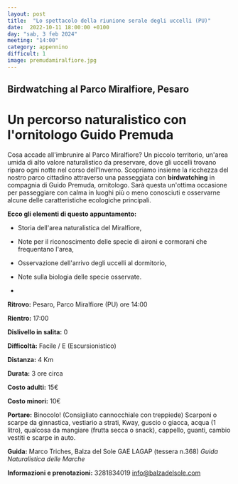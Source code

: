 ```yaml
---
layout: post
title:  "Lo spettacolo della riunione serale degli uccelli (PU)"
date:  2022-10-11 18:00:00 +0100
day: "sab, 3 feb 2024"
meeting: "14:00"
category: appennino 
difficult: 1
image: premudamiralfiore.jpg
---
```


## Birdwatching al Parco Miralfiore, Pesaro

# Un percorso naturalistico con l'ornitologo Guido Premuda

Cosa accade all'imbrunire al Parco Miralfiore? Un piccolo territorio, un'area umida di alto valore naturalistico da preservare, dove gli uccelli trovano riparo ogni notte nel corso dell'Inverno.
Scopriamo insieme la ricchezza del nostro parco cittadino attraverso una passeggiata con **birdwatching** in compagnia di Guido Premuda, ornitologo.
Sarà questa un'ottima occasione per passeggiare con calma in luoghi più o meno conosciuti e osservarne alcune delle caratteristiche ecologiche principali.

**Ecco gli elementi di questo appuntamento:**

- Storia dell'area naturalistica del Miralfiore,
  
- Note per il riconoscimento delle specie di aironi e cormorani che frequentano l'area,
  
- Osservazione dell'arrivo degli uccelli al dormitorio,
  
- Note sulla biologia delle specie osservate.

- 

**Ritrovo:** Pesaro, Parco Miralfiore (PU) ore 14:00

**Rientro:** 17:00 

**Dislivello in salita:**  0

**Difficoltà:** Facile / E (Escursionistico)

**Distanza:** 4 Km

**Durata:** 3 ore circa 

**Costo adulti:** 15€ 

**Costo minori:** 10€ 


**Portare:** Binocolo! (Consigliato cannocchiale con treppiede) Scarponi o scarpe da ginnastica, vestiario a strati, Kway, guscio o giacca, acqua (1 litro), qualcosa da mangiare (frutta secca o snack), cappello, guanti, cambio vestiti e scarpe in auto. 

**Guida:** Marco Triches, Balza del Sole GAE LAGAP (tessera n.368)
*Guida Naturalistica delle Marche*

**Informazioni e prenotazioni:** 3281834019 info@balzadelsole.com
